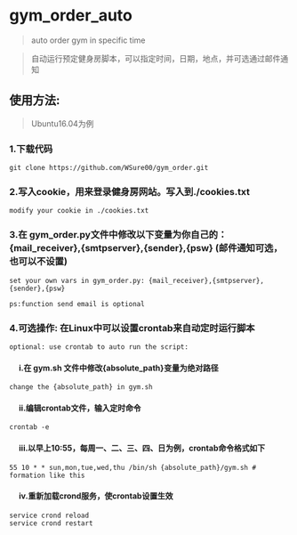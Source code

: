 # gym_order_auto
> auto order gym in specific time

> 自动运行预定健身房脚本，可以指定时间，日期，地点，并可选通过邮件通知

## 使用方法:
> Ubuntu16.04为例
### 1.下载代码
    git clone https://github.com/WSure00/gym_order.git
### 2.写入cookie，用来登录健身房网站。写入到./cookies.txt
    modify your cookie in ./cookies.txt
### 3.在 gym_order.py文件中修改以下变量为你自己的：{mail_receiver},{smtpserver},{sender},{psw} (邮件通知可选，也可以不设置)
    set your own vars in gym_order.py: {mail_receiver},{smtpserver},{sender},{psw}
    
    ps:function send email is optional
### 4.可选操作: 在Linux中可以设置crontab来自动定时运行脚本
    optional: use crontab to auto run the script:
#### &emsp;     i.在 gym.sh 文件中修改{absolute_path}变量为绝对路径 
    change the {absolute_path} in gym.sh
#### &emsp;     ii.编辑crontab文件，输入定时命令
    crontab -e
#### &emsp;     iii.以早上10:55，每周一、二、三、四、日为例，crontab命令格式如下
    55 10 * * sun,mon,tue,wed,thu /bin/sh {absolute_path}/gym.sh # formation like this
#### &emsp;     iv.重新加载crond服务，使crontab设置生效
    service crond reload
    service crond restart

